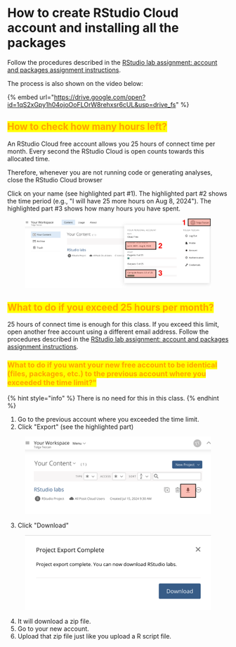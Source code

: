 # How to create RStudio Cloud account and installing all the packages

Follow the procedures described in the [RStudio lab assignment: account and packages assignment instructions](https://docs.google.com/document/d/1P0gpXCsAk03u9fSdHNdMpO43TCbHUoJT/edit?usp=sharing\&ouid=100179871492576617561\&rtpof=true\&sd=true).

The process is also shown on the video below:



{% embed url="https://drive.google.com/open?id=1qS2xGpy1h04ojoOoFLOrW8rehxsr6cUL&usp=drive_fs" %}

## <mark style="color:orange;">How to check how many hours left?</mark>

An RStudio Cloud free account allows you 25 hours of connect time per month. Every second the RStudio Cloud is open counts towards this allocated time.&#x20;

Therefore, whenever you are not running code or generating analyses, close the RStudio Cloud browser

Click on your name (see highlighted part #1). The highlighted part #2 shows the time period (e.g., "I will have 25 more hours on Aug 8, 2024"). The highlighted part #3 shows how many hours you have spent.

<figure><img src="../../../.gitbook/assets/ss_2024-07-19 14.13.56.png" alt=""><figcaption></figcaption></figure>

## <mark style="color:orange;">What to do if you exceed 25 hours per month?</mark>

25 hours of connect time is enough for this class. If you exceed this limit, open another free account using a different email address. Follow the procedures described in the [RStudio lab assignment: account and packages assignment instructions](https://docs.google.com/document/d/1P0gpXCsAk03u9fSdHNdMpO43TCbHUoJT/edit?usp=sharing\&ouid=100179871492576617561\&rtpof=true\&sd=true).

### <mark style="color:orange;">What to do if you want your new free account to be identical (files, packages, etc.) to the previous account where you exceeded the time limit?"</mark>

{% hint style="info" %}
There is no need for this in this class.
{% endhint %}

1. Go to the previous account where you exceeded the time limit.
2. Click "Export" (see the highlighted part)

<figure><img src="../../../.gitbook/assets/ss_2024-07-19 14.24.08.png" alt=""><figcaption></figcaption></figure>

3. Click "Download"

<figure><img src="../../../.gitbook/assets/image (1) (1) (1) (1) (1) (1) (1) (1) (1) (1) (1) (1) (1) (1) (1) (1) (1) (1) (1).png" alt=""><figcaption></figcaption></figure>

4. It will download a zip file.
5. Go to your new account.
6. Upload that zip file just like you upload a R script file.
